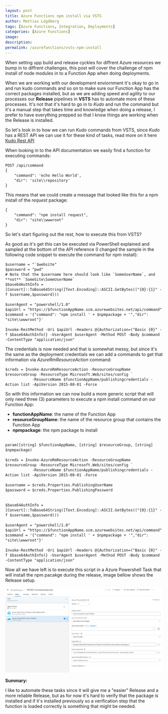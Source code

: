 ```yaml
---
layout: post
title: Azure Functions npm install via VSTS
author: Mattias Lögdberg
tags: [Azure Functions, Integration, Deployments]
categories: [Azure Functions]
image: 
description: 
permalink: /azurefunctions/vsts-npm-install
---
```


When setting upp build and release cyckles for diffrent Azure resources we bump in to diffrent challenges, this post will cover the challenge of npm install of node modules in to a Function App when doing deployments.


When we are working with our development enviornment it's okay to go in and run kudo commands and so on to make sure our Function App has the correct packages installed, but as we are adding speed and agility to our processes our **Release** pipelines in **VSTS** has to automate more of these processes.
It's not that it's hard to go in to *Kudo* and run the command but it's a manual step that takes time and knowledge when doing a release, I prefer to have everything prepped so that I know things are working when the Release is installed.


So let's look in to how we can run *Kudo* commands from VSTS, since *Kudo* has a REST API we can use it for these kind of tasks, read more on it here [Kudo Rest API](https://github.com/projectkudu/kudu/wiki/REST-API)

When looking in to the API documentation we easily find a function for executing commands: 
```
POST /api/command
{
    "command": 'echo Hello World',
    "dir": 'site\\repository'
}
```

This means that we could create a message that looked like this for a npm install of the *request* package:
```
{
    "command": "npm install request",
    "dir": "site\\wwwroot"
}
```

So let's start figuring out the rest, how to execute this from VSTS?

As good as it's get this can be executed via PowerShell explained and sampled at the bottom of the API reference (I changed the sample in the following code snippet to execute the command for npm install):
```
$username = "`$website"
$password = "pwd"
# Note that the $username here should look like `SomeUserName`, and **not** `SomeSite\SomeUserName`
$base64AuthInfo = [Convert]::ToBase64String([Text.Encoding]::ASCII.GetBytes(("{0}:{1}" -f $username,$password)))

$userAgent = "powershell/1.0"
$apiUrl = "https://$functionAppName.scm.azurewebsites.net/api/command"
$command = '{"command": "npm install ' + $npmpackage + '","dir": "site\\wwwroot"}'

Invoke-RestMethod -Uri $apiUrl -Headers @{Authorization=("Basic {0}" -f $base64AuthInfo)} -UserAgent $userAgent -Method POST -Body $command -ContentType "application/json"
```

The credentials is now needed and that is somewhat messy, but since it's the same as the deployment credentials we can add a commands to get that information via *AzureRmResourceAction* command:
```
$creds = Invoke-AzureRmResourceAction -ResourceGroupName $resourceGroup -ResourceType Microsoft.Web/sites/config `
            -ResourceName $functionAppName/publishingcredentials -Action list -ApiVersion 2015-08-01 -Force
```

So with this information we can now build a more generic script that will only need three (3) parameters to execute a npm install command on our Function App:
* **functionAppName**: the name of the Function App
* **resourceGroupName**: the name of the resource group that contains the Function App
* **npmpackage**: the npm package to install

```

param([string] $functionAppName, [string] $resourceGroup, [string] $npmpackage)

$creds = Invoke-AzureRmResourceAction -ResourceGroupName $resourceGroup -ResourceType Microsoft.Web/sites/config `
            -ResourceName $functionAppName/publishingcredentials -Action list -ApiVersion 2015-08-01 -Force

$username = $creds.Properties.PublishingUserName
$password = $creds.Properties.PublishingPassword


$base64AuthInfo = [Convert]::ToBase64String([Text.Encoding]::ASCII.GetBytes(("{0}:{1}" -f $username,$password)))

$userAgent = "powershell/1.0"
$apiUrl = "https://$functionAppName.scm.azurewebsites.net/api/command"
$command = '{"command": "npm install ' + $npmpackage + '","dir": "site\\wwwroot"}'

Invoke-RestMethod -Uri $apiUrl -Headers @{Authorization=("Basic {0}" -f $base64AuthInfo)} -UserAgent $userAgent -Method POST -Body $command -ContentType "application/json"

```

Now all we have left is to execute this script in a Azure Powershell Task that will install the npm pacakge during the release, image bellow shows the Release setup.

![VSTS Release Setup](/assets/uploads/2017/11/functions-vsts-release-run-script-png.PNG)

**Summary:**

I like to automate these tasks since it will give me a "easier" Release and a more reliable Release, but as for now it's hard to verify that the package is installed and if it's installed previously so a verification step that the function is loaded correctly is something that might be needed.

